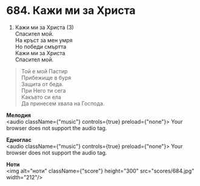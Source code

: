 # 684. Кажи ми за Христа

1. Кажи ми за Христа (3)  
Спасител мой.  
На кръст за мен умря  
Но победи смъртта  
Кажи ми за Христа  
Спасител мой.  

> Той е мой Пастир  
> Прибежище в буря  
> Защита от беда.  
> При Него ти сега  
> Какъвто си ела  
> Да принесем хвала на Господа.

**Мелодия**  
<audio className={"music"} controls={true} preload={"none"}>
    <source src="mp3/684.mp3" type="audio/mpeg"/>
    Your browser does not support the audio tag.
</audio>

**Едноглас**  
<audio className={"music"} controls={true} preload={"none"}>
    <source src="transp/684.mp3" type="audio/mpeg"/>
    Your browser does not support the audio tag.
</audio>

**Ноти**  
<img alt="ноти" className={"score"} height="300" src="scores/684.jpg" width="212"/>
